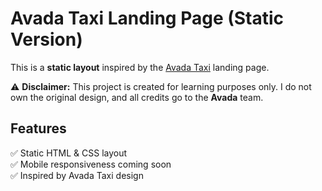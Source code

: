 # Avada Taxi Landing Page (Static Version)  

This is a **static layout** inspired by the [Avada Taxi](https://avada.website/taxi/) landing page.  

⚠️ **Disclaimer:** This project is created for learning purposes only. I do not own the original design, and all credits go to the **Avada** team.  

## Features  
✅ Static HTML & CSS layout  
✅ Mobile responsiveness coming soon  
✅ Inspired by Avada Taxi design  

